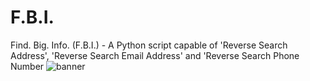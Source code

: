 # F.B.I.
Find. Big. Info. (F.B.I.) - A Python script capable of 'Reverse Search Address', 'Reverse Search Email Address' and 'Reverse Search Phone Number
![banner](https://user-images.githubusercontent.com/71789855/95723694-f2850980-0c64-11eb-978d-bedb903060a9.png)
